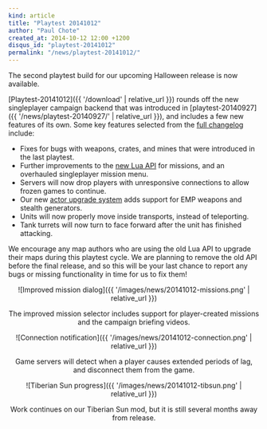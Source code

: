 ```yaml
---
kind: article
title: "Playtest 20141012"
author: "Paul Chote"
created_at: 2014-10-12 12:00 +1200
disqus_id: "playtest-20141012"
permalink: "/news/playtest-20141012/"
---
```


The second playtest build for our upcoming Halloween release is now available.

[Playtest-20141012]({{ '/download' | relative_url }}) rounds off the new singleplayer campaign backend that was introduced in [playtest-20140927]({{ '/news/playtest-20140927/' | relative_url }}), and includes a few new features of its own.  Some key features selected from the [full changelog](https://github.com/OpenRA/OpenRA/wiki/Changelog) include:

- Fixes for bugs with weapons, crates, and mines that were introduced in the last playtest.
- Further improvements to the [new Lua API](https://github.com/OpenRA/OpenRA/wiki/Lua-API) for missions, and an overhauled singleplayer mission menu.
- Servers will now drop players with unresponsive connections to allow frozen games to continue.
- Our new [actor upgrade system](https://github.com/OpenRA/OpenRA/wiki/Actor-Upgrades) adds support for EMP weapons and stealth generators.
- Units will now properly move inside transports, instead of teleporting.
- Tank turrets will now turn to face forward after the unit has finished attacking.

We encourage any map authors who are using the old Lua API to upgrade their maps during this playtest cycle.  We are planning to remove the old API before the final release, and so this will be your last chance to report any bugs or missing functionality in time for us to fix them!

<div style="text-align:center" markdown="1">

![Improved mission dialog]({{ '/images/news/20141012-missions.png' | relative_url }})

The improved mission selector includes support for player-created missions and the campaign briefing videos.

![Connection notification]({{ '/images/news/20141012-connection.png' | relative_url }})

Game servers will detect when a player causes extended periods of lag, and disconnect them from the game.

![Tiberian Sun progress]({{ '/images/news/20141012-tibsun.png' | relative_url }})

Work continues on our Tiberian Sun mod, but it is still several months away from release.

</div>
